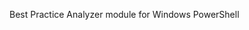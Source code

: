 <Token xmlns:xlink="http://www.w3.org/1999/xlink">Best Practice Analyzer module for Windows PowerShell</Token>